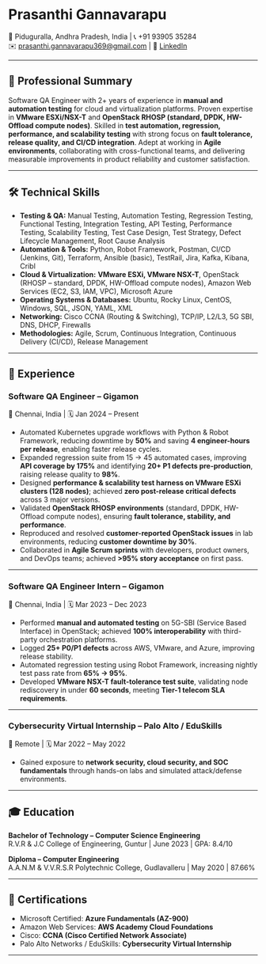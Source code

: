 # Prasanthi Gannavarapu
📍 Piduguralla, Andhra Pradesh, India | 📞 +91 93905 35284  
✉️ prasanthi.gannavarapu369@gmail.com | 🔗 [LinkedIn](https://www.linkedin.com/in/prasanthi-gannavarapu)

---

## 📝 Professional Summary
Software QA Engineer with 2+ years of experience in **manual and automation testing** for cloud and virtualization platforms. Proven expertise in **VMware ESXi/NSX-T** and **OpenStack RHOSP (standard, DPDK, HW-Offload compute nodes)**. Skilled in **test automation, regression, performance, and scalability testing** with strong focus on **fault tolerance, release quality, and CI/CD integration**. Adept at working in **Agile environments**, collaborating with cross-functional teams, and delivering measurable improvements in product reliability and customer satisfaction.  

---

## 🛠️ Technical Skills

- **Testing & QA:** Manual Testing, Automation Testing, Regression Testing, Functional Testing, Integration Testing, API Testing, Performance Testing, Scalability Testing, Test Case Design, Test Strategy, Defect Lifecycle Management, Root Cause Analysis  
- **Automation & Tools:** Python, Robot Framework, Postman, CI/CD (Jenkins, Git), Terraform, Ansible (basic), TestRail, Jira, Kafka, Kibana, Cribl  
- **Cloud & Virtualization:** **VMware ESXi, VMware NSX-T**, OpenStack (RHOSP – standard, DPDK, HW-Offload compute nodes), Amazon Web Services (EC2, S3, IAM, VPC), Microsoft Azure  
- **Operating Systems & Databases:** Ubuntu, Rocky Linux, CentOS, Windows, SQL, JSON, YAML, XML  
- **Networking:** Cisco CCNA (Routing & Switching), TCP/IP, L2/L3, 5G SBI, DNS, DHCP, Firewalls  
- **Methodologies:** Agile, Scrum, Continuous Integration, Continuous Delivery (CI/CD), Release Management  

---

## 💼 Experience

### **Software QA Engineer – Gigamon**  
📍 Chennai, India | 🗓️ Jan 2024 – Present  

- Automated Kubernetes upgrade workflows with Python & Robot Framework, reducing downtime by **50%** and saving **4 engineer-hours per release**, enabling faster release cycles.  
- Expanded regression suite from 15 → 45 automated cases, improving **API coverage by 175%** and identifying **20+ P1 defects pre-production**, raising release quality to **98%**.  
- Designed **performance & scalability test harness on VMware ESXi clusters (128 nodes)**; achieved **zero post-release critical defects** across 3 major versions.  
- Validated **OpenStack RHOSP environments** (standard, DPDK, HW-Offload compute nodes), ensuring **fault tolerance, stability, and performance**.  
- Reproduced and resolved **customer-reported OpenStack issues** in lab environments, reducing **customer downtime by 30%**.  
- Collaborated in **Agile Scrum sprints** with developers, product owners, and DevOps teams; achieved **>95% story acceptance** on first pass.  

---

### **Software QA Engineer Intern – Gigamon**  
📍 Chennai, India | 🗓️ Mar 2023 – Dec 2023  

- Performed **manual and automated testing** on 5G-SBI (Service Based Interface) in OpenStack; achieved **100% interoperability** with third-party orchestration platforms.  
- Logged **25+ P0/P1 defects** across AWS, VMware, and Azure, improving release stability.  
- Automated regression testing using Robot Framework, increasing nightly test pass rate from **65% → 95%**.  
- Developed **VMware NSX-T fault-tolerance test suite**, validating node rediscovery in under **60 seconds**, meeting **Tier-1 telecom SLA requirements**.  

---

### **Cybersecurity Virtual Internship – Palo Alto / EduSkills**  
📍 Remote | 🗓️ Mar 2022 – May 2022  

- Gained exposure to **network security, cloud security, and SOC fundamentals** through hands-on labs and simulated attack/defense environments.  

---

## 🎓 Education

**Bachelor of Technology – Computer Science Engineering**  
R.V.R & J.C College of Engineering, Guntur | June 2023 | GPA: 8.4/10  

**Diploma – Computer Engineering**  
A.A.N.M & V.V.R.S.R Polytechnic College, Gudlavalleru | May 2020 | 87.66%  

---

## 📜 Certifications

- Microsoft Certified: **Azure Fundamentals (AZ-900)**  
- Amazon Web Services: **AWS Academy Cloud Foundations**  
- Cisco: **CCNA (Cisco Certified Network Associate)**  
- Palo Alto Networks / EduSkills: **Cybersecurity Virtual Internship**  

---
